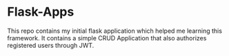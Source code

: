 # Flask-Apps
This repo contains my initial flask application which helped me learning this framework. It contains a simple CRUD Application that also authorizes registered users through JWT.

